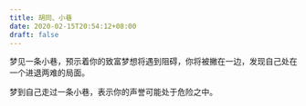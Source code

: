 ```yaml
---
title: 胡同、小巷
date: 2020-02-15T20:54:12+08:00
draft: false
---
```


梦见一条小巷，预示着你的致富梦想将遇到阻碍，你将被撇在一边，发现自己处在一个进退两难的局面。<br>


梦到自己走过一条小巷，表示你的声誉可能处于危险之中。<br>
